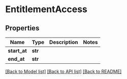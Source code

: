 # EntitlementAccess

## Properties
Name | Type | Description | Notes
------------ | ------------- | ------------- | -------------
**start_at** | **str** |  | 
**end_at** | **str** |  | 

[[Back to Model list]](../README.md#documentation-for-models) [[Back to API list]](../README.md#documentation-for-api-endpoints) [[Back to README]](../README.md)


